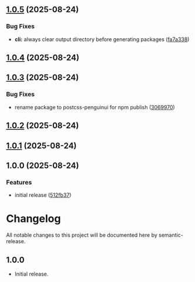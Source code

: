 ## [1.0.5](https://github.com/thesadzzad/penguinui/compare/v1.0.4...v1.0.5) (2025-08-24)


### Bug Fixes

* **cli:** always clear output directory before generating packages ([fa7a338](https://github.com/thesadzzad/penguinui/commit/fa7a3388b1aee5a03b330c4b5cecc169894255c4))

## [1.0.4](https://github.com/thesadzzad/penguinui/compare/v1.0.3...v1.0.4) (2025-08-24)

## [1.0.3](https://github.com/thesadzzad/penguinui/compare/v1.0.2...v1.0.3) (2025-08-24)


### Bug Fixes

* rename package to postcss-penguinui for npm publish ([3069970](https://github.com/thesadzzad/penguinui/commit/3069970dd31b9bae1fc3276b7e0073fcf0fa2ad1))

## [1.0.2](https://github.com/thesadzzad/penguinui/compare/v1.0.1...v1.0.2) (2025-08-24)

## [1.0.1](https://github.com/thesadzzad/penguinui/compare/v1.0.0...v1.0.1) (2025-08-24)

## 1.0.0 (2025-08-24)


### Features

* initial release ([512fb37](https://github.com/thesadzzad/penguinui/commit/512fb37540f6e6e5dd0291e58a2757276902f9b7))

# Changelog

All notable changes to this project will be documented here by semantic-release.

## 1.0.0

- Initial release.

